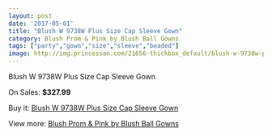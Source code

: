 ```yaml
---
layout: post
date: '2017-05-01'
title: "Blush W 9738W Plus Size Cap Sleeve Gown"
category: Blush Prom & Pink by Blush Ball Gowns
tags: ["party","gown","size","sleeve","beaded"]
image: http://img.princessan.com/21656-thickbox_default/blush-w-9738w-plus-size-cap-sleeve-gown.jpg
---
```

Blush W 9738W Plus Size Cap Sleeve Gown

On Sales: **$327.99**
<a href="https://www.princessan.com/en/9839-blush-w-9738w-plus-size-cap-sleeve-gown.html"><amp-img layout="responsive" width="600" height="600" src="//img.princessan.com/21656-thickbox_default/blush-w-9738w-plus-size-cap-sleeve-gown.jpg" alt="Blush W 9738W Plus Size Cap Sleeve Gown 0" /></a>
<a href="https://www.princessan.com/en/9839-blush-w-9738w-plus-size-cap-sleeve-gown.html"><amp-img layout="responsive" width="600" height="600" src="//img.princessan.com/21658-thickbox_default/blush-w-9738w-plus-size-cap-sleeve-gown.jpg" alt="Blush W 9738W Plus Size Cap Sleeve Gown 1" /></a>
<a href="https://www.princessan.com/en/9839-blush-w-9738w-plus-size-cap-sleeve-gown.html"><amp-img layout="responsive" width="600" height="600" src="//img.princessan.com/21657-thickbox_default/blush-w-9738w-plus-size-cap-sleeve-gown.jpg" alt="Blush W 9738W Plus Size Cap Sleeve Gown 2" /></a>

Buy it: [Blush W 9738W Plus Size Cap Sleeve Gown](https://www.princessan.com/en/9839-blush-w-9738w-plus-size-cap-sleeve-gown.html "Blush W 9738W Plus Size Cap Sleeve Gown")

View more: [Blush Prom & Pink by Blush Ball Gowns](https://www.princessan.com/en/78- "Blush Prom & Pink by Blush Ball Gowns")